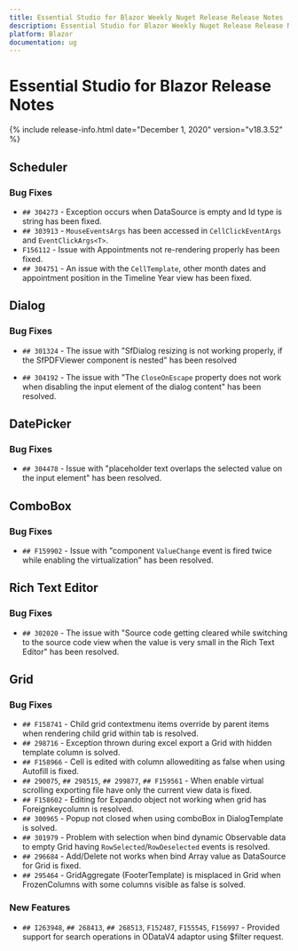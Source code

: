 ```yaml
---
title: Essential Studio for Blazor Weekly Nuget Release Release Notes  
description: Essential Studio for Blazor Weekly Nuget Release Release Notes  
platform: Blazor
documentation: ug
---
```


# Essential Studio for Blazor  Release Notes  

{% include release-info.html date="December 1, 2020"  version="v18.3.52" %} 


##  Scheduler

###    Bug Fixes

- `## 304273` - Exception occurs when DataSource is empty and Id type is string has been fixed.
- `## 303913` - `MouseEventsArgs` has been accessed in `CellClickEventArgs` and `EventClickArgs<T>`.
- `F156112` - Issue with Appointments not re-rendering properly has been fixed.
- `## 304751` - An issue with the `CellTemplate`, other month dates and appointment position in the Timeline Year view has been fixed.

##  Dialog

###    Bug Fixes

- `## 301324` - The issue with "SfDialog resizing is not working properly, if the SfPDFViewer component is nested" has been resolved

- `## 304192` - The issue with "The `CloseOnEscape` property does not work when disabling the input element of the dialog content" has been resolved.

##  DatePicker

###    Bug Fixes

- `## 304478` - Issue with "placeholder text overlaps the selected value on the input element" has been resolved.

##  ComboBox

###    Bug Fixes

- `## F159902` - Issue with "component `ValueChange` event is fired twice while enabling the virtualization" has been resolved.

##  Rich Text Editor

###    Bug Fixes

- `## 302020` - The issue with "Source code getting cleared while switching to the source code view when the value is very small in the Rich Text Editor" has been resolved.

##  Grid

###    Bug Fixes

- `## F158741` - Child grid contextmenu items override by parent items when rendering child grid within tab is resolved.
- `## 298716` - Exception thrown during excel export a Grid with hidden template column is solved.
- `## F158966` - Cell is edited with column allowediting as false when using Autofill is fixed.
- `## 290075`, `## 298515`, `## 299877`, `## F159561` - When enable virtual scrolling exporting file have only the current view data is fixed.
- `## F158602` - Editing for Expando object not working when grid has Foreignkeycolumn is resolved.
- `## 300965` - Popup not closed when using comboBox in DialogTemplate is solved.
- `## 301979` - Problem with selection when bind dynamic Observable data to empty Grid having `RowSelected`/`RowDeselected` events is resolved.
- `## 296684` - Add/Delete not works when bind Array value as DataSource for Grid is fixed.
- `## 295464` - GridAggregate (FooterTemplate) is misplaced in Grid when FrozenColumns with some columns visible as false is solved.

###    New Features

- `## I263948`, `## 268413`, `## 268513`, `F152487`, `F155545`, `F156997` - Provided support for search operations in ODataV4 adaptor using $filter request.
